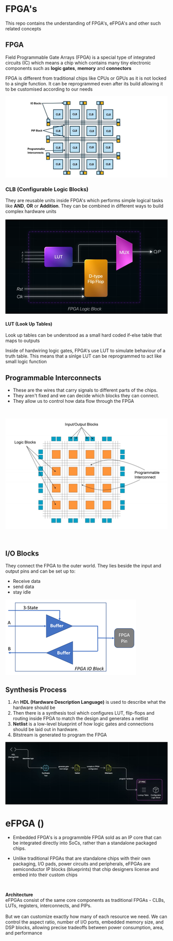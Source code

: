 # FPGA's

This repo contains the understanding of FPGA's, eFPGA's and other such related concepts

## FPGA
Field Programmable Gate Arrays (FPGA) is a special type of integrated circuits (IC) which means a chip which contains many tiny electronic components such as **logic gates**, **memory** and **connectors**

FPGA is different from traditional chips like CPUs or GPUs as it is not locked to a single function. It can be reprogrammed even after its build allowing it to be customised according to our needs

<img src="fpga_diagram.jpg">
<br>

### CLB (Configurable Logic Blocks)
They are reusable units inside FPGA's which performs simple logical tasks like **AND**, **OR** or **Addition**. They can be combined in different ways to build complex hardware units
<br>
<br>
![alt text](image.png)

#### LUT (Look Up Tables)
Look up tables can be understood as a small hard coded if-else table that maps to outputs

Inside of hardwiring logic gates, FPGA's use LUT to simulate behaviour of a truth table. This means that a sinlge LUT can be reprogrammed to act like small logic function

## Programmable Interconnects
- These are the wires that carry signals to different parts of the chips. 
- They aren't fixed and we can decide which blocks they can connect.
- They allow us to control how data flow through the FPGA
<br>

![alt text](image-4.png)

<br>

## I/O Blocks
They connect the FPGA to the outer world. They lies beside the input and output pins and can be set up to:
- Receive data
- send data
- stay idle

![alt text](image-1.png)

## Synthesis Process

1. An **HDL (Hardware Description Language)** is used to describe what the hardware should be
2. Then there is a synthesis tool which configures LUT, flip-flops and routing inside FPGA to match the design and generates a netlist
3. **Netlist** is a low-level blueprint of how logic gates and connections should be laid out in hardware.
4. Bitstream is generated to program the FPGA

![alt text](image-2.png)


# eFPGA ()
- Embedded FPGA's is a programmble FPGA sold as an IP core that can be integrated directly into SoCs, rather than a standalone packaged chips.

- Unlike traditional FPGAs that are standalone chips with their own packaging, I/O pads, power circuits and peripherals, eFPGAs are semiconductor IP blocks (blueprints) that chip designers license and embed into their custom chips

<br>

**Architecture** <br>
eFPGAs consist of the same core components as traditional FPGAs - CLBs, LUTs, registers, interconnects, and PIPs. <br><br>
But we can customize exactly how many of each resource we need. We can control the aspect ratio, number of I/O ports, embedded memory size, and DSP blocks, allowing precise tradeoffs between power consumption, area, and performance
